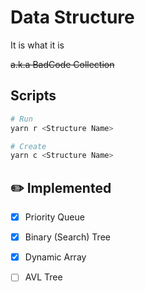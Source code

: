 # Data Structure

It is what it is

~~a.k.a BadCode Collection~~

## Scripts

```bash
# Run
yarn r <Structure Name>
```

```bash
# Create
yarn c <Structure Name>
```

## ✏️ Implemented

- [x] Priority Queue

- [x] Binary (Search) Tree

- [x] Dynamic Array

- [ ] AVL Tree
